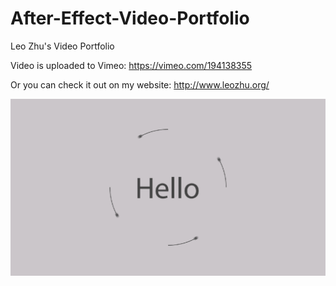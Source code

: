 # After-Effect-Video-Portfolio
Leo Zhu's Video Portfolio

Video is uploaded to Vimeo: https://vimeo.com/194138355

Or you can check it out on my website: http://www.leozhu.org/

<a href="https://vimeo.com/194138355" target="_blank">![Alt text](/video-portfolio-preview.png?raw=true "Optional Title")</a>
